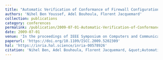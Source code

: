 ```yaml
---
title: "Automatic Verification of Conformance of Firewall Configurations to Security Policies"
authors: 'Nihel Ben Youssef, Adel Bouhoula, Florent Jacquemard'
collection: publications
category: conferences
permalink: /publication/2009-07-01-Automatic-Verification-of-Conformance-of-Firewall-Configurations-to-Security-Policies
date: 2009-07-01
venue: 'In the proceedings of IEEE Symposium on Computers and Communications (ISCC)'
paperurl: 'https://doi.org/10.1109/ISCC.2009.5202309'
hal: 'https://inria.hal.science/inria-00578926'
citation: 'Nihel Ben, Adel Bouhoula, Florent Jacquemard, &quot;Automatic Verification of Conformance of Firewall Configurations to Security Policies&quot; In the proceedings of IEEE Symposium on Computers and Communications (ISCC), 2009.'
---
```

